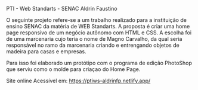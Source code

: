 PTI - Web Standarts - SENAC
Aldrin Faustino

O seguinte projeto refere-se a um trabalho realizado para a instituição de ensino SENAC da matéria de WEB Standarts. A proposta é criar uma home page responsivo de um negócio autônomo com HTML e CSS.
A escolha foi de uma marcenaria cujo teria o nome de Magno Carvalho, da qual seria responsável no ramo da marcenaria criando e entrengando objetos de madeira para casas e empresas.

Para isso foi elaborado um protótipo com o programa de edição PhotoShop que serviu como o molde para criaçao do Home Page.

Site online Acessível em: https://ptiws-aldrinfp.netlify.app/
